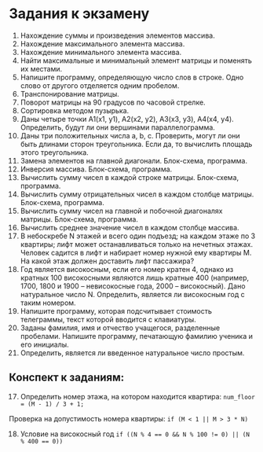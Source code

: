 # Задания к экзамену

1. Нахождение суммы и произведения элементов массива.
2. Нахождение максимального элемента массива.
3. Нахождение минимального элемента массива.
4. Найти максимальные и минимальный элемент матрицы и поменять их местами.
5. Напишите программу, определяющую число слов в строке. Одно слово от другого отделяется одним пробелом.
6. Транспонирование матрицы.
7. Поворот матрицы на 90 градусов по часовой стрелке.
8. Сортировка методом пузырька.
9. Даны четыре точки A1(x1, y1), А2(х2, у2), А3(х3, у3), А4(х4, у4). Определить, будут ли они вершинами параллелограмма.
10. Даны три положительных числа а, b, с. Проверить, могут ли они быть длинами сторон треугольника. Если да, то вычислить площадь этого треугольника.
11. Замена элементов на главной диагонали. Блок-схема, программа.
12. Инверсия массива. Блок-схема, программа.
13. Вычислить сумму чисел в каждой строке матрицы. Блок-схема, программа.
14. Вычислить сумму отрицательных чисел в каждом столбце матрицы. Блок-схема, программа.
15. Вычислить сумму чисел на главной и побочной диагоналях матрицы. Блок-схема, программа.
16. Вычислить среднее значение чисел в каждом столбце массива.
17. В небоскребе N этажей и всего один подъезд; на каждом этаже по 3 квартиры; лифт может останавливаться только на нечетных этажах. Человек садится в лифт и набирает номер нужной ему квартиры М. На какой этаж должен доставить лифт пассажира?
18. Год является високосным, если его номер кратен 4, однако из кратных 100 високосными являются лишь кратные 400 (например, 1700, 1800 и 1900 – невисокосные года, 2000 – високосный). Дано натуральное число N. Определить, является ли високосным год с таким номером.
19. Напишите программу, которая подсчитывает стоимость телеграммы, текст которой вводится с клавиатуры.
20. Заданы фамилия, имя и отчество учащегося, разделенные пробелами. Напишите программу, печатающую фамилию ученика и его инициалы.
21. Определить, является ли введенное натуральное число простым.

## Конспект к заданиям:
17. Определить номер этажа, на котором находится квартира:
```num_floor = (M - 1) / 3 + 1;```

Проверка на допустимость номера квартиры:
```if (M < 1 || M > 3 * N)```

18. Условие на високосный год
```if ((N % 4 == 0 && N % 100 != 0) || (N % 400 == 0))```
